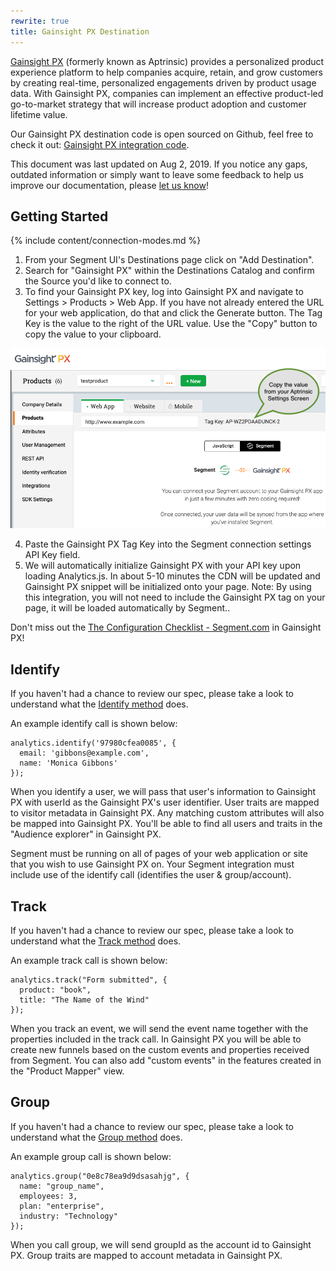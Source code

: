 ```yaml
---
rewrite: true
title: Gainsight PX Destination
---
```


[Gainsight PX](https://www.gainsight.com/product-experience/) (formerly known as Aptrinsic) provides a personalized product experience platform to help companies acquire, retain, and grow customers by creating real-time, personalized engagements driven by product usage data. With Gainsight PX, companies can implement an effective product-led go-to-market strategy that will increase product adoption and customer lifetime value.

Our Gainsight PX destination code is open sourced on Github, feel free to check it out: [Gainsight PX integration code](https://github.com/segment-integrations/analytics.js-integration-aptrinsic).

This document was last updated on Aug 2, 2019. If you notice any gaps, outdated information or simply want to leave some feedback to help us improve our documentation, please [let us know](https://segment.com/help/contact)!

## Getting Started

{% include content/connection-modes.md %}

  1. From your Segment UI's Destinations page click on "Add Destination".
  2. Search for "Gainsight PX" within the Destinations Catalog and confirm the Source you'd like to connect to.
  3. To find your Gainsight PX key, log into Gainsight PX and navigate to Settings > Products > Web App. If you have not already entered the URL for your web application, do that and click the Generate button. The Tag Key is the value to the right of the URL value. Use the "Copy" button to copy the value to your clipboard.

  ![](images/TagKey.png)

  4. Paste the Gainsight PX Tag Key into the Segment connection settings API Key field.
  5. We will automatically initialize Gainsight PX with your API key upon loading Analytics.js. In about 5-10 minutes the CDN will be updated and Gainsight PX snippet will be initialized onto your page. Note: By using this integration, you will not need to include the Gainsight PX tag on your page, it will be loaded automatically by Segment..

Don't miss out the [The Configuration Checklist - Segment.com](https://www.gainsight.com/product-experience/) in Gainsight PX!

## Identify
If you haven't had a chance to review our spec, please take a look to understand what the [Identify method](https://segment.com/docs/connections/spec/identify/) does.

An example identify call is shown below:
```
analytics.identify('97980cfea0085', {
  email: 'gibbons@example.com',
  name: 'Monica Gibbons'
});
```

When you identify a user, we will pass that user's information to Gainsight PX with
userId as the Gainsight PX's user identifier. User traits are mapped to visitor
metadata in Gainsight PX. Any matching custom attributes will also be mapped into
Gainsight PX. You'll be able to find all users and traits in the "Audience explorer" in Gainsight PX.

Segment must be running on all of pages of your web application or site that you wish to use Gainsight PX on.
Your Segment integration must include use of the identify call (identifies the user & group/account).

## Track
If you haven't had a chance to review our spec, please take a look to understand what the [Track method](https://segment.com/docs/connections/spec/track/) does.

An example track call is shown below:
```
analytics.track("Form submitted", {
  product: "book",
  title: "The Name of the Wind"
});
```

When you track an event, we will send the event name together with the properties included in the track call. In Gainsight PX you will be able to create new funnels based on the custom events and properties received from Segment. You can also add "custom events" in the features created in the "Product Mapper" view.

## Group
If you haven't had a chance to review our spec, please take a look to understand what the [Group method](https://segment.com/docs/connections/spec/group/) does.

An example group call is shown below:
```
analytics.group("0e8c78ea9d9dsasahjg", {
  name: "group_name",
  employees: 3,
  plan: "enterprise",
  industry: "Technology"
});
```

When you call group, we will send groupId as the account id to Gainsight PX. Group
traits are mapped to account metadata in Gainsight PX.
